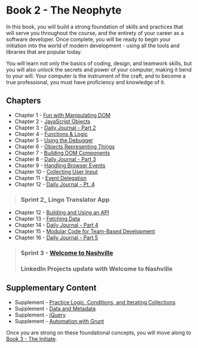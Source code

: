 # Book 2 - The Neophyte

In this book, you will build a strong foundation of skills and practices that will serve you throughout the course, and the entirety of your career as a software developer. Once complete, you will be ready to begin your initiation into the world of modern development - using all the tools and libraries that are popular today.

You will learn not only the basics of coding, design, and teamwork skills, but you will also unlock the secrets and power of your computer, making it bend to your will. Your computer is the instrument of the craft, and to become a true professional, you must have proficiency and knowledge of it.

## Chapters

* Chapter 1 - [Fun with Manipulating DOM](./chapters/IDENTIFYING_DOM_COMPONENTS.md)
* Chapter 2 - [JavaScript Objects](./chapters/JS_OBJECTS.md)
* Chapter 3 - [Daily Journal - Part 2](./chapters/DAILY_JOURNAL_OBJECT_DOM.md)
* Chapter 4 - [Functions & Logic](./chapters/JS_FUNCTION_BASICS.md)
* Chapter 5 - [Using the Debugger](./chapters/MISC_DEBUGGING.md)
* Chapter 6 - [Objects Representing Things](./chapters/OBJECTS_AS_THINGS.md)
* Chapter 7 - [Building DOM Components](./chapters/JS_CREATING_COMPONENTS.md)
* Chapter 8 - [Daily Journal - Part 3](./chapters/DAILY_JOURNAL_DATA_DOM.md)
* Chapter 9 - [Handling Browser Events](./chapters/JS_EVENTS.md)
* Chapter 10 - [Collecting User Input](./chapters/JS_USER_INPUT_BASICS.md)
* Chapter 11 - [Event Delegation](./chapters/JS_EVENT_DELEGATION.md)
* Chapter 12 - [Daily Journal - Pt. 4](./chapters/DAILY_JOURNAL_CLICK_EVENTS.md)

> ### __Sprint 2___ Lingo Translator App

* Chapter 12 - [Building and Using an API](./chapters/JSON_SERVER_API.md)
* Chapter 13 - [Fetching Data](./chapters/FETCH_INTRO.md)
* Chapter 14 - [Daily Journal - Part 4](./chapters/DAILY_JOURNAL_FETCHING.md)
* Chapter 15 - [Modular Code for Team-Based Development](./chapters/DESIGN_MODULARITY.md)
* Chapter 16 - [Daily Journal - Part 5](./chapters/DAILY_JOURNAL_MODULAR.md)

> ### __Sprint 3__ - [Welcome to Nashville](./chapters/WELCOME_NASHVILLE.md)
> ### LinkedIn Projects update with Welcome to Nashville

## Supplementary Content

* Supplement - [Practice Logic, Conditions, and Iterating Collections](./chapters/JS_LOGIC_PRACTICE.md)
* Supplement - [Data and Metadata](./chapters/METADATA.md)
* Supplement - [jQuery](./chapters/JQUERY.md)
* Supplement - [Automation with Grunt](./chapters/GRUNT_INTRO.md)

Once you are strong on these foundational concepts, you will move along to [Book 3 - The Initiate](../book-3-the-initiate/README.md).
